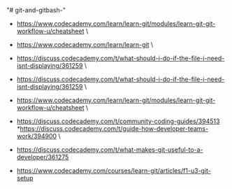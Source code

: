 "# git-and-gitbash-" 
* https://www.codecademy.com/learn/learn-git/modules/learn-git-git-workflow-u/cheatsheet \
* https://www.codecademy.com/learn/learn-git \
* https://discuss.codecademy.com/t/what-should-i-do-if-the-file-i-need-isnt-displaying/361259  \
* https://discuss.codecademy.com/t/what-should-i-do-if-the-file-i-need-isnt-displaying/361259 \
* https://www.codecademy.com/learn/learn-git/modules/learn-git-git-workflow-u/cheatsheet \
* https://discuss.codecademy.com/t/community-coding-guides/394513
*https://discuss.codecademy.com/t/guide-how-developer-teams-work/394900 \

* https://discuss.codecademy.com/t/what-makes-git-useful-to-a-developer/361275


* https://www.codecademy.com/courses/learn-git/articles/f1-u3-git-setup